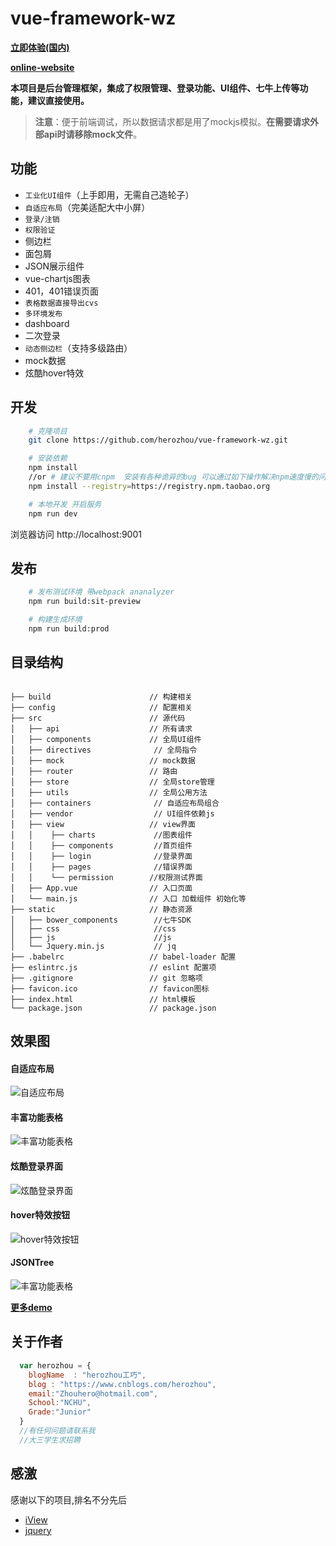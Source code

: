 # vue-framework-wz #


**[立即体验(国内)](http://herozhou.coding.me/vue-framework-wz/#/dashboard)**

**[online-website](https://herozhou.github.io/vue-framework-wz/)**

**本项目是后台管理框架，集成了权限管理、登录功能、UI组件、七牛上传等功能，建议直接使用。**
> **注意**：便于前端调试，所以数据请求都是用了mockjs模拟。**在需要请求外部api时请移除mock文件**。

## 功能
- `工业化UI组件`（上手即用，无需自己造轮子）
- `自适应布局`（完美适配大中小屏）
- `登录/注销`
- `权限验证`
- 侧边栏
- 面包屑
- JSON展示组件
- vue-chartjs图表
- 401，401错误页面
- `表格数据直接导出cvs`
- `多环境发布`
- dashboard
- 二次登录
- `动态侧边栏`（支持多级路由）
- mock数据
- 炫酷hover特效

## 开发
```bash
    # 克隆项目
    git clone https://github.com/herozhou/vue-framework-wz.git

    # 安装依赖
    npm install
    //or # 建议不要用cnpm  安装有各种诡异的bug 可以通过如下操作解决npm速度慢的问题
    npm install --registry=https://registry.npm.taobao.org

    # 本地开发 开启服务
    npm run dev
```
浏览器访问 http://localhost:9001

## 发布
```bash
    # 发布测试环境 带webpack ananalyzer
    npm run build:sit-preview

    # 构建生成环境
    npm run build:prod
```

## 目录结构
```shell

├── build                      // 构建相关  
├── config                     // 配置相关
├── src                        // 源代码
│   ├── api                    // 所有请求
│   ├── components             // 全局UI组件
│   ├── directives              // 全局指令
│   ├── mock                   // mock数据
│   ├── router                 // 路由
│   ├── store                  // 全局store管理
│   ├── utils                  // 全局公用方法
│   ├── containers              // 自适应布局组合
│   ├── vendor                  // UI组件依赖js
│   ├── view                   // view界面
│   │    ├── charts             //图表组件
│   │    ├── components         //首页组件
│   │    ├── login              //登录界面
│   │    ├── pages              //错误界面
│   │    └── permission        //权限测试界面
│   ├── App.vue                // 入口页面
│   └── main.js                // 入口 加载组件 初始化等
├── static                     // 静态资源
│   ├── bower_components        //七牛SDK
│   ├── css                     //css
│   ├── js                      //js
│   └── Jquery.min.js           // jq
├── .babelrc                   // babel-loader 配置
├── eslintrc.js                // eslint 配置项
├── .gitignore                 // git 忽略项
├── favicon.ico                // favicon图标
├── index.html                 // html模板
└── package.json               // package.json

```
## 效果图

#### 自适应布局

![自适应布局](https://github.com/herozhou/vue-framework-wz/blob/master/gifs/wz_index.gif)

#### 丰富功能表格

![丰富功能表格](https://github.com/herozhou/vue-framework-wz/blob/master/gifs/wz_table.gif)
#### 炫酷登录界面

![炫酷登录界面](https://github.com/herozhou/vue-framework-wz/blob/master/gifs/wz_login.gif)

#### hover特效按钮

![hover特效按钮](https://github.com/herozhou/vue-framework-wz/blob/master/gifs/wz_hoverbutton.gif)


#### JSONTree

![丰富功能表格](https://github.com/herozhou/vue-framework-wz/blob/master/gifs/wz_jsontree.gif)



**[更多demo](http://herozhou.coding.me/vue-framework-wz/#/dashboard)**

## 关于作者

```javascript
  var herozhou = {
    blogName  : "herozhou工巧",
    blog : "https://www.cnblogs.com/herozhou",
    email:"Zhouhero@hotmail.com",
    School:"NCHU",
    Grade:"Junior"
  }
  //有任何问题请联系我
  //大三学生求招聘
```


## 感激
感谢以下的项目,排名不分先后

* [iView](http://mouapp.com/) 
* [jquery](http://jquery.com)
